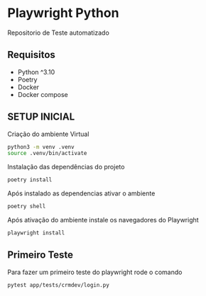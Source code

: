 # Playwright Python
Repositorio de Teste automatizado

## Requisitos
- Python ^3.10
- Poetry 
- Docker
- Docker compose

## SETUP INICIAL

Criação do ambiente Virtual

```sh
python3 -m venv .venv
source .venv/bin/activate
```

Instalação das dependências do projeto

```sh
poetry install
```

Após instalado as dependencias ativar o ambiente

```sh
poetry shell
```

Após ativação do ambiente instale os navegadores do Playwright

```sh
playwright install
```

## Primeiro Teste

Para fazer um primeiro teste do playwright rode o comando
```sh
pytest app/tests/crmdev/login.py
```


